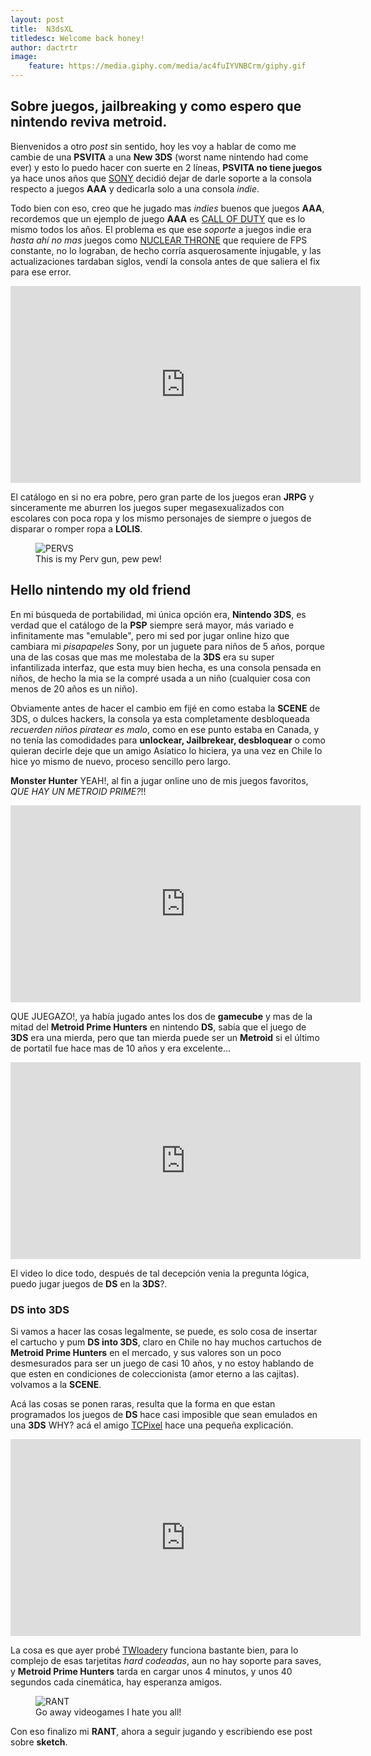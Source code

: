 ```yaml
---
layout: post
title:  N3dsXL
titledesc: Welcome back honey!
author: dactrtr
image:
    feature: https://media.giphy.com/media/ac4fuIYVNBCrm/giphy.gif
---
```



## Sobre juegos, jailbreaking y como espero que nintendo reviva metroid.

Bienvenidos a otro *post* sin sentido, hoy les voy a hablar de como me cambie de una **PSVITA** a una **New 3DS** (worst name nintendo had come ever) y esto lo puedo hacer con suerte en 2 líneas, **PSVITA no tiene juegos** ya hace unos años que [SONY](http://gamingbolt.com/sony-confirms-end-of-ps-vita-support-officially-labels-it-legacy-platform) decidió dejar de darle soporte a la consola respecto a juegos **AAA** y dedicarla solo a una consola *indie*.

Todo bien con eso, creo que he jugado mas *indies* buenos que juegos **AAA**, recordemos que un ejemplo de juego **AAA** es [CALL OF DUTY](https://www.youtube.com/watch?time_continue=17&v=5E82ZkHTiVU) que es lo mismo todos los años. El problema es que ese *soporte* a juegos indie era *hasta ahí no mas* juegos como [NUCLEAR THRONE](https://www.youtube.com/watch?v=yNb9CDXUpY0) que requiere de FPS constante, no lo lograban, de hecho corría asquerosamente injugable, y las actualizaciones tardaban siglos, vendí la consola antes de que saliera el fix para ese error.


<iframe width="560" height="315" src="https://www.youtube.com/embed/eoMot4DXPBE" frameborder="0" allowfullscreen></iframe>


El catálogo en si no era pobre, pero gran parte de los juegos eran **JRPG** y sinceramente me aburren los juegos super megasexualizados con escolares con poca ropa y los mismo personajes de siempre o juegos de disparar o romper ropa a **LOLIS**.

<figure class="figimg">
   <img src="https://media.giphy.com/media/KhsgzTqzfqRyM/giphy.gif" alt="PERVS">
<figcaption>
This is my Perv gun, pew pew!
</figcaption>
</figure>



## Hello nintendo my old friend

En mi búsqueda de portabilidad, mi única opción era, **Nintendo 3DS**, es verdad que el catálogo de la **PSP** siempre será mayor, más variado e infinitamente mas "emulable", pero mi sed por jugar online hizo que cambiara mi *pisapapeles* Sony, por un juguete para niños de 5 años, porque una de las cosas que mas me molestaba de la **3DS** era su super infantilizada interfaz, que esta muy bien hecha, es una consola pensada en niños, de hecho la mia se la compré usada a un niño (cualquier cosa con menos de 20 años es un niño).

Obviamente antes de hacer el cambio em fijé en como estaba la **SCENE** de 3DS, o dulces hackers, la consola ya esta completamente desbloqueada *recuerden niños piratear es malo*, como en ese punto estaba en Canada, y no tenía las comodidades para **unlockear, Jailbrekear, desbloquear** o como quieran decirle deje que un amigo Asíatico lo hiciera, ya una vez en Chile lo hice yo mismo de nuevo, proceso sencillo pero largo.


**Monster Hunter** YEAH!, al fin a jugar online uno de mis juegos favoritos, *QUE HAY UN METROID PRIME?*!!
 
<iframe width="560" height="315" src="https://www.youtube.com/embed/weiqzen1trs" frameborder="0" allowfullscreen></iframe>

QUE JUEGAZO!, ya había jugado antes los dos de **gamecube** y mas de la mitad del **Metroid Prime Hunters** en nintendo **DS**, sabía que el juego de **3DS** era una mierda, pero que tan mierda puede ser un **Metroid** si el último de portatil fue hace mas de 10 años y era excelente...

<iframe width="560" height="315" src="https://www.youtube.com/embed/RkUMotJb8mk" frameborder="0" allowfullscreen></iframe>


El video lo dice todo, después de tal decepción venia la pregunta lógica, puedo jugar juegos de **DS** en la **3DS**?.
 
### DS into 3DS
 
Si vamos a hacer las cosas legalmente, se puede, es solo cosa de insertar el cartucho y pum **DS into 3DS**, claro en Chile no hay muchos cartuchos de **Metroid Prime Hunters** en el mercado, y sus valores son un poco desmesurados para ser un juego de casi 10 años, y no estoy hablando de que esten en condiciones de coleccionista (amor eterno a las cajitas). volvamos a la **SCENE**.

Acá las cosas se ponen raras, resulta que la forma en que estan programados los juegos de **DS** hace casi imposible que sean emulados en una **3DS** WHY? acá el amigo [TCPixel](https://www.youtube.com/channel/UC2rtMQ5JcVDnv-ooN5BblIA) hace una pequeña explicación.

<iframe width="560" height="315" src="https://www.youtube.com/embed/uDMdFf1xte0" frameborder="0" allowfullscreen></iframe>
 
La cosa es que ayer probé [TWloader](https://github.com/Robz8/TWLoader/wiki/Installation-and-upgrade)y funciona bastante bien, para lo complejo de esas tarjetitas *hard codeadas*, aun no hay soporte para saves, y **Metroid Prime Hunters** tarda en cargar unos 4 minutos, y unos 40 segundos cada cinemática, hay esperanza amigos.

<figure class="figimg">
   <img src="http://i.imgur.com/52O7bvc.gif" alt="RANT">
<figcaption>
Go away videogames I hate you all!
</figcaption>
</figure>


Con eso finalizo mi **RANT**, ahora a seguir jugando y escribiendo ese post sobre **sketch**.